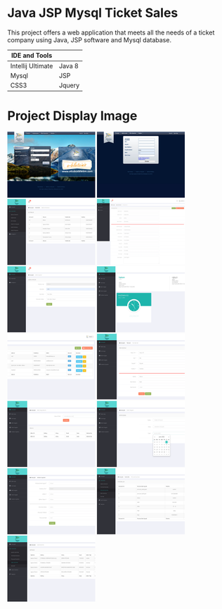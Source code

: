 # Java JSP Mysql Ticket Sales
This project offers a web application that meets all the needs of a ticket company using Java, JSP software and Mysql database.
                    
                    
IDE and Tools | |
------------- | -------------
Intellij Ultimate | Java 8
Mysql | JSP
CSS3 | Jquery 


# Project Display Image
<p>
<img src="https://github.com/hakanozer/Java-JSP-Myql-Ticket-Sales/blob/master/app_images/1.png" width="200"/>
<img src="https://github.com/hakanozer/Java-JSP-Myql-Ticket-Sales/blob/master/app_images/2.png" width="200"/>
<img src="https://github.com/hakanozer/Java-JSP-Myql-Ticket-Sales/blob/master/app_images/3.png" width="200"/>
<img src="https://github.com/hakanozer/Java-JSP-Myql-Ticket-Sales/blob/master/app_images/4.png" width="200"/>
<img src="https://github.com/hakanozer/Java-JSP-Myql-Ticket-Sales/blob/master/app_images/5.png" width="200"/>
<img src="https://github.com/hakanozer/Java-JSP-Myql-Ticket-Sales/blob/master/app_images/6.png" width="200"/>
<img src="https://github.com/hakanozer/Java-JSP-Myql-Ticket-Sales/blob/master/app_images/7.png" width="200"/>
<img src="https://github.com/hakanozer/Java-JSP-Myql-Ticket-Sales/blob/master/app_images/8.png" width="200"/>
<img src="https://github.com/hakanozer/Java-JSP-Myql-Ticket-Sales/blob/master/app_images/9.png" width="200"/>
<img src="https://github.com/hakanozer/Java-JSP-Myql-Ticket-Sales/blob/master/app_images/10.png" width="200"/>
<img src="https://github.com/hakanozer/Java-JSP-Myql-Ticket-Sales/blob/master/app_images/11.png" width="200"/>
<img src="https://github.com/hakanozer/Java-JSP-Myql-Ticket-Sales/blob/master/app_images/12.png" width="200"/>
<img src="https://github.com/hakanozer/Java-JSP-Myql-Ticket-Sales/blob/master/app_images/13.png" width="200"/>
</p>
